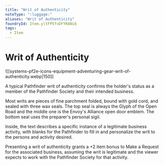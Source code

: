 ```yaml
---
title: "Writ of Authenticity"
noteType: ":luggage:"
aliases: "Writ of Authenticity"
foundryId: Item.yltFP5fvDFYRANi6
tags:
  - Item
---
```


# Writ of Authenticity
![[systems-pf2e-icons-equipment-adventuring-gear-writ-of-authenticity.webp|150]]

A typical Pathfinder writ of authenticity confirms the holder's status as a member of the Pathfinder Society and their intended business.

Most writs are pieces of fine parchment folded, bound with gold cord, and sealed with three wax seals. The top seal is always the Glyph of the Open Road and the middle one is the Envoy's Alliance open door emblem. The bottom seal uses the preparer's personal sigil.

Inside, the text describes a specific instance of a legitimate business activity, with blanks for the Pathfinder to fill in and personalize the writ to the persons and activity desired.

Presenting a writ of authenticity grants a +2 item bonus to Make a Request for the associated business, assuming the writ is legitimate and the viewer expects to work with the Pathfinder Society for that activity.
